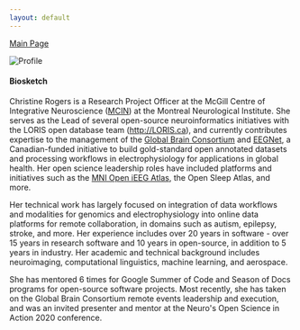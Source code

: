 ```yaml
---
layout: default
---
```


[Main Page](https://christinerogers.github.io/bio)

![Profile](/assets/headshot_crogers_202010.jpg)

#### Biosketch

Christine Rogers is a Research Project Officer at the McGill Centre of Integrative Neuroscience ([MCIN](http://mcin.ca)) at the Montreal Neurological Institute. She serves as the Lead of several open-source neuroinformatics initiatives with the LORIS open database team (http://LORIS.ca), and currently contributes expertise to the management of the [Global Brain Consortium](http://globalbrainconsortium.org) and [EEGNet](http://EEGNet.org), a Canadian-funded initiative to build gold-standard open annotated datasets and processing workflows in electrophysiology for applications in global health. Her open science leadership roles have included platforms and initiatives such as the [MNI Open iEEG Atlas](https://mni-open-ieegatlas.research.mcgill.ca), the Open Sleep Atlas, and more.

Her technical work has largely focused on integration of data workflows and modalities for genomics and electrophysiology into online data platforms for remote collaboration, in domains such as autism, epilepsy, stroke, and more. 
Her experience includes over 20 years in software - over 15 years in research software and 10 years in open-source, in addition to 5 years in industry. Her academic and technical background includes neuroimaging, computational linguistics, machine learning, and aerospace. 

She has mentored 6 times for Google Summer of Code and Season of Docs programs for open-source software projects. 
Most recently, she has taken on the Global Brain Consortium remote events leadership and execution, and was an invited presenter and mentor at the Neuro's Open Science in Action 2020 conference. 
